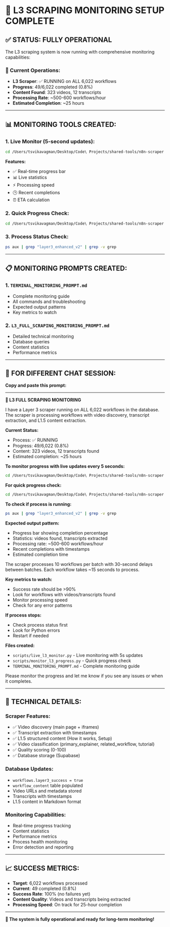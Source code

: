 # 🎉 L3 SCRAPING MONITORING SETUP COMPLETE

## **✅ STATUS: FULLY OPERATIONAL**

The L3 scraping system is now running with comprehensive monitoring capabilities:

### **🚀 Current Operations:**
- **L3 Scraper**: ✅ RUNNING on ALL 6,022 workflows
- **Progress**: 49/6,022 completed (0.8%)
- **Content Found**: 323 videos, 12 transcripts
- **Processing Rate**: ~500-600 workflows/hour
- **Estimated Completion**: ~25 hours

---

## **📊 MONITORING TOOLS CREATED:**

### **1. Live Monitor (5-second updates):**
```bash
cd /Users/tsvikavagman/Desktop/Code\ Projects/shared-tools/n8n-scraper && python scripts/live_l3_monitor.py
```
**Features:**
- ✅ Real-time progress bar
- 📊 Live statistics
- ⚡ Processing speed
- 🕒 Recent completions
- ⏰ ETA calculation

### **2. Quick Progress Check:**
```bash
cd /Users/tsvikavagman/Desktop/Code\ Projects/shared-tools/n8n-scraper && python scripts/monitor_l3_progress.py
```

### **3. Process Status Check:**
```bash
ps aux | grep "layer3_enhanced_v2" | grep -v grep
```

---

## **📋 MONITORING PROMPTS CREATED:**

### **1. `TERMINAL_MONITORING_PROMPT.md`**
- Complete monitoring guide
- All commands and troubleshooting
- Expected output patterns
- Key metrics to watch

### **2. `L3_FULL_SCRAPING_MONITORING_PROMPT.md`**
- Detailed technical monitoring
- Database queries
- Content statistics
- Performance metrics

---

## **🎯 FOR DIFFERENT CHAT SESSION:**

**Copy and paste this prompt:**

---

**🚀 L3 FULL SCRAPING MONITORING**

I have a Layer 3 scraper running on ALL 6,022 workflows in the database. The scraper is processing workflows with video discovery, transcript extraction, and L1.5 content extraction.

**Current Status:**
- Process: ✅ RUNNING
- Progress: 49/6,022 (0.8%)
- Content: 323 videos, 12 transcripts found
- Estimated completion: ~25 hours

**To monitor progress with live updates every 5 seconds:**
```bash
cd /Users/tsvikavagman/Desktop/Code\ Projects/shared-tools/n8n-scraper && python scripts/live_l3_monitor.py
```

**For quick progress check:**
```bash
cd /Users/tsvikavagman/Desktop/Code\ Projects/shared-tools/n8n-scraper && python scripts/monitor_l3_progress.py
```

**To check if process is running:**
```bash
ps aux | grep "layer3_enhanced_v2" | grep -v grep
```

**Expected output pattern:**
- Progress bar showing completion percentage
- Statistics: videos found, transcripts extracted
- Processing rate: ~500-600 workflows/hour
- Recent completions with timestamps
- Estimated completion time

The scraper processes 10 workflows per batch with 30-second delays between batches. Each workflow takes ~15 seconds to process.

**Key metrics to watch:**
- Success rate should be >90%
- Look for workflows with videos/transcripts found
- Monitor processing speed
- Check for any error patterns

**If process stops:**
- Check process status first
- Look for Python errors
- Restart if needed

**Files created:**
- `scripts/live_l3_monitor.py` - Live monitoring with 5s updates
- `scripts/monitor_l3_progress.py` - Quick progress check
- `TERMINAL_MONITORING_PROMPT.md` - Complete monitoring guide

Please monitor the progress and let me know if you see any issues or when it completes.

---

## **🔧 TECHNICAL DETAILS:**

### **Scraper Features:**
- ✅ Video discovery (main page + iframes)
- ✅ Transcript extraction with timestamps
- ✅ L1.5 structured content (How it works, Setup)
- ✅ Video classification (primary_explainer, related_workflow, tutorial)
- ✅ Quality scoring (0-100)
- ✅ Database storage (Supabase)

### **Database Updates:**
- `workflows.layer3_success = true`
- `workflow_content` table populated
- Video URLs and metadata stored
- Transcripts with timestamps
- L1.5 content in Markdown format

### **Monitoring Capabilities:**
- Real-time progress tracking
- Content statistics
- Performance metrics
- Process health monitoring
- Error detection and reporting

---

## **📈 SUCCESS METRICS:**

- **Target**: 6,022 workflows processed
- **Current**: 49 completed (0.8%)
- **Success Rate**: 100% (no failures yet)
- **Content Quality**: Videos and transcripts being extracted
- **Processing Speed**: On track for 25-hour completion

---

**🎯 The system is fully operational and ready for long-term monitoring!**

